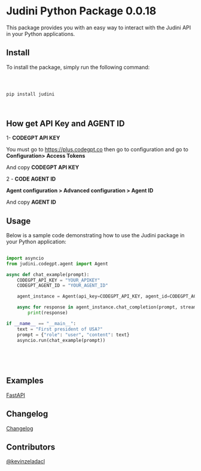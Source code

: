 
# Judini Python Package 0.0.18

  

This package provides you with an easy way to interact with the Judini API in your Python applications.

  

## Install

  

To install the package, simply run the following command:

  

```bash

  

pip install judini

  

```

  

## How get API Key and AGENT ID

  

1- **CODEGPT API KEY**

  

You must go to https://plus.codegpt.co then go to configuration and go to **Configuration> Access Tokens**

  

And copy **CODEGPT API KEY**

  

2 - **CODE AGENT ID**

  

**Agent configuration > Advanced configuration > Agent ID**

  

And copy **AGENT ID**

  

## Usage

  

Below is a sample code demonstrating how to use the Judini package in your Python application:

  

```python
 
import asyncio
from judini.codegpt.agent import Agent

async def chat_example(prompt):
	CODEGPT_API_KEY = "YOUR_APIKEY"
	CODEGPT_AGENT_ID = "YOUR_AGENT_ID"

	agent_instance = Agent(api_key=CODEGPT_API_KEY, agent_id=CODEGPT_AGENT_ID)

	async for response in agent_instance.chat_completion(prompt, stream=True):
		print(response)

if __name__ == "__main__":
	text = "First president of USA?"
	prompt = {"role": "user", "content": text}
	asyncio.run(chat_example(prompt))

  
  
  

```

 ## Examples

  

[FastAPI](https://github.com/JudiniLabs/judini-python/blob/main/examples/fastapi/fastapi.md)

   

## Changelog

  

[Changelog](https://github.com/JudiniLabs/judini-python/blob/main/CHANGELOG.md)

  

## Contributors

  

[@kevinzeladacl](https://github.com/kevinzeladacl)
